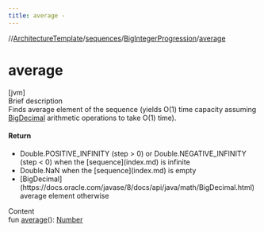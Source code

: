 ```yaml
---
title: average -
---
```

//[ArchitectureTemplate](../../index.md)/[sequences](../index.md)/[BigIntegerProgression](index.md)/[average](average.md)



# average  
[jvm]  
Brief description  
Finds average element of the sequence (yields O(1) time capacity assuming [BigDecimal](https://docs.oracle.com/javase/8/docs/api/java/math/BigDecimal.html) arithmetic operations to take O(1) time).  
  


#### Return  
<ul><li>Double.POSITIVE_INFINITY (step > 0) or Double.NEGATIVE_INFINITY (step < 0) when the [sequence](index.md) is infinite</li><li>Double.NaN when the [sequence](index.md) is empty</li><li>[BigDecimal](https://docs.oracle.com/javase/8/docs/api/java/math/BigDecimal.html) average element otherwise</li></ul>  
  
  
Content  
fun [average](average.md)(): [Number](https://kotlinlang.org/api/latest/jvm/stdlib/kotlin/-number/index.html)  



